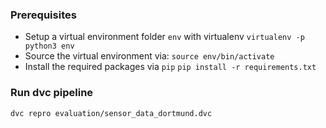 ### Prerequisites

- Setup a virtual environment folder `env` with virtualenv
`virtualenv -p python3 env`
- Source the virtual environment via:
`source env/bin/activate`
- Install the required packages via `pip`
`pip install -r requirements.txt`


### Run dvc pipeline

```
dvc repro evaluation/sensor_data_dortmund.dvc
```
